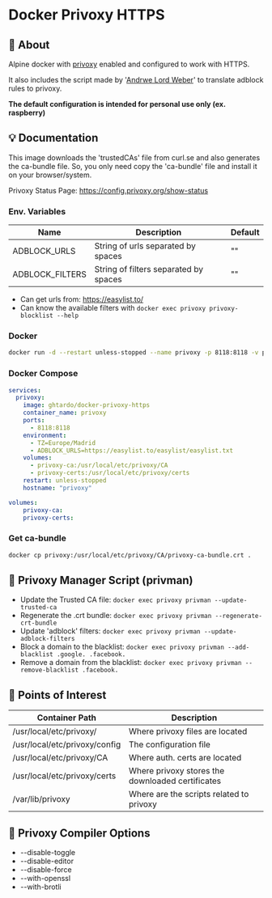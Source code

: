 # Docker Privoxy HTTPS

## :page_with_curl: About

Alpine docker with [privoxy](https://www.privoxy.org) enabled and configured to work with HTTPS.

It also includes the script made by '[Andrwe Lord Weber](https://github.com/Andrwe/privoxy-blocklist)' to translate adblock rules to privoxy.

**The default configuration is intended for personal use only (ex. raspberry)**

## :bulb: Documentation

This image downloads the 'trustedCAs' file from curl.se and also generates the ca-bundle file. So, you only need copy the 'ca-bundle' file and install it on your browser/system.

Privoxy Status Page: https://config.privoxy.org/show-status


### Env. Variables

| Name | Description | Default |
|----------------|-------------|-------------|
| ADBLOCK_URLS | String of urls separated by spaces | "" |
| ADBLOCK_FILTERS | String of filters separated by spaces | "" |

- Can get urls from: https://easylist.to/
- Can know the available filters with ```docker exec privoxy privoxy-blocklist --help```

### Docker
```sh
docker run -d --restart unless-stopped --name privoxy -p 8118:8118 -v privoxy-ca:/usr/local/etc/privoxy/CA -v privoxy-certs:/usr/local/etc/privoxy/certs ghtardo/docker-privoxy-https
```


### Docker Compose
```yml
services:
  privoxy:
    image: ghtardo/docker-privoxy-https
    container_name: privoxy
    ports:
      - 8118:8118
    environment:
      - TZ=Europe/Madrid
      - ADBLOCK_URLS=https://easylist.to/easylist/easylist.txt
    volumes:
      - privoxy-ca:/usr/local/etc/privoxy/CA
      - privoxy-certs:/usr/local/etc/privoxy/certs
    restart: unless-stopped
    hostname: "privoxy"

volumes:
    privoxy-ca:
    privoxy-certs:
```

### Get ca-bundle
```sh
docker cp privoxy:/usr/local/etc/privoxy/CA/privoxy-ca-bundle.crt .
```

## :triangular_ruler: Privoxy Manager Script (privman)

- Update the Trusted CA file: `docker exec privoxy privman --update-trusted-ca`
- Regenerate the .crt bundle: `docker exec privoxy privman --regenerate-crt-bundle`
- Update 'adblock' filters: `docker exec privoxy privman --update-adblock-filters`
- Block a domain to the blacklist: `docker exec privoxy privman --add-blacklist .google. .facebook.`
- Remove a domain from the blacklist: `docker exec privoxy privman --remove-blacklist .facebook.`

## :bookmark: Points of Interest

| Container Path | Description |
|----------------|-------------|
| /usr/local/etc/privoxy/ | Where privoxy files are located |
| /usr/local/etc/privoxy/config | The configuration file |
| /usr/local/etc/privoxy/CA | Where auth. certs are located |
| /usr/local/etc/privoxy/certs | Where privoxy stores the downloaded certificates |
| /var/lib/privoxy | Where are the scripts related to privoxy |

## :bookmark_tabs: Privoxy Compiler Options

- --disable-toggle
- --disable-editor 
- --disable-force 
- --with-openssl 
- --with-brotli
